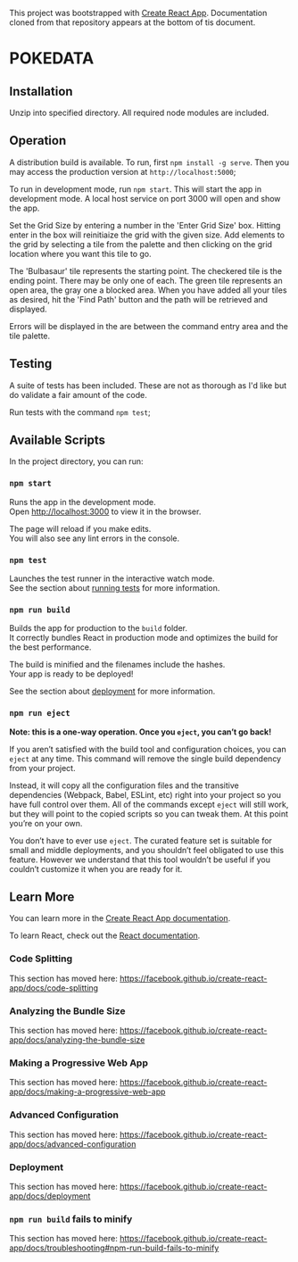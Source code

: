 This project was bootstrapped with [Create React App](https://github.com/facebook/create-react-app). Documentation cloned from that repository appears at the bottom of tis document.

# POKEDATA

## Installation

Unzip into specified directory. All required node modules are included.

## Operation

A distribution build is available. To run, first `npm install -g serve`. Then you may access the production version at `http://localhost:5000`;

To run in development mode, run `npm start`. This will start the app in development mode. A local host service on port 3000 will open and show the app.

Set the Grid Size by entering a number in the 'Enter Grid Size' box. Hitting enter in the box will reinitiaize the grid with the given size.
Add elements to the grid by selecting a tile from the palette and then clicking on the grid location where you want this tile to go.

The 'Bulbasaur' tile represents the starting point. The checkered tile is the ending point. There may be only one of each. The green tile represents an open area, the gray one a blocked area. When you have added all your tiles as desired, hit the 'Find Path' button and the path will be retrieved and displayed.

Errors will be displayed in the are between the command entry area and the tile palette.

## Testing

A suite of tests has been included. These are not as thorough as I'd like but do validate a fair amount of the code.

Run tests with the command `npm test`;

## Available Scripts

In the project directory, you can run:

### `npm start`

Runs the app in the development mode.<br>
Open [http://localhost:3000](http://localhost:3000) to view it in the browser.

The page will reload if you make edits.<br>
You will also see any lint errors in the console.

### `npm test`

Launches the test runner in the interactive watch mode.<br>
See the section about [running tests](https://facebook.github.io/create-react-app/docs/running-tests) for more information.

### `npm run build`

Builds the app for production to the `build` folder.<br>
It correctly bundles React in production mode and optimizes the build for the best performance.

The build is minified and the filenames include the hashes.<br>
Your app is ready to be deployed!

See the section about [deployment](https://facebook.github.io/create-react-app/docs/deployment) for more information.

### `npm run eject`

**Note: this is a one-way operation. Once you `eject`, you can’t go back!**

If you aren’t satisfied with the build tool and configuration choices, you can `eject` at any time. This command will remove the single build dependency from your project.

Instead, it will copy all the configuration files and the transitive dependencies (Webpack, Babel, ESLint, etc) right into your project so you have full control over them. All of the commands except `eject` will still work, but they will point to the copied scripts so you can tweak them. At this point you’re on your own.

You don’t have to ever use `eject`. The curated feature set is suitable for small and middle deployments, and you shouldn’t feel obligated to use this feature. However we understand that this tool wouldn’t be useful if you couldn’t customize it when you are ready for it.

## Learn More

You can learn more in the [Create React App documentation](https://facebook.github.io/create-react-app/docs/getting-started).

To learn React, check out the [React documentation](https://reactjs.org/).

### Code Splitting

This section has moved here: https://facebook.github.io/create-react-app/docs/code-splitting

### Analyzing the Bundle Size

This section has moved here: https://facebook.github.io/create-react-app/docs/analyzing-the-bundle-size

### Making a Progressive Web App

This section has moved here: https://facebook.github.io/create-react-app/docs/making-a-progressive-web-app

### Advanced Configuration

This section has moved here: https://facebook.github.io/create-react-app/docs/advanced-configuration

### Deployment

This section has moved here: https://facebook.github.io/create-react-app/docs/deployment

### `npm run build` fails to minify

This section has moved here: https://facebook.github.io/create-react-app/docs/troubleshooting#npm-run-build-fails-to-minify
